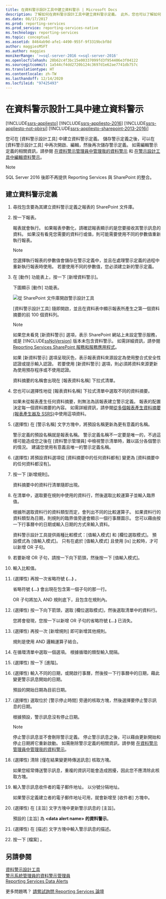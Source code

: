 ```yaml
---
title: 在資料警示設計工具中建立資料警示 | Microsoft Docs
description: 了解如何在資料警示設計工具中建立資料警示定義。 此外，您也可以了解如何編輯警示，並在完成編輯時進行儲存。
ms.date: 08/17/2017
ms.prod: reporting-services
ms.prod_service: reporting-services-native
ms.technology: reporting-services
ms.topic: conceptual
ms.assetid: 8464ab9d-afe1-4490-955f-9f3319bcbf8d
author: maggiesMSFT
ms.author: maggies
monikerRange: '>=sql-server-2016 <=sql-server-2016'
ms.openlocfilehash: 28b62c4f3bc15e00337099fd3f954406e3f04122
ms.sourcegitcommit: 1a544cf4dd2720b124c3697d1e62ae7741db757c
ms.translationtype: HT
ms.contentlocale: zh-TW
ms.lasthandoff: 12/14/2020
ms.locfileid: "97425493"
---
```

# <a name="create-a-data-alert-in-data-alert-designer"></a>在資料警示設計工具中建立資料警示

[!INCLUDE[ssrs-appliesto](../includes/ssrs-appliesto.md)] [!INCLUDE[ssrs-appliesto-2016](../includes/ssrs-appliesto-2016.md)] [!INCLUDE[ssrs-appliesto-not-pbirsi](../includes/ssrs-appliesto-not-pbirs.md)] [!INCLUDE[ssrs-appliesto-sharepoint-2013-2016i](../includes/ssrs-appliesto-sharepoint-2013-2016.md)]

您可在 [資料警示設計工具] 中建立資料警示定義。 儲存警示定義之後，可以在 [資料警示設計工具] 中再次開啟、編輯，然後再次儲存警示定義。 如需編輯警示定義的相關資訊，請參閱 [在資料警示管理員中管理我的資料警示](../reporting-services/manage-my-data-alerts-in-data-alert-manager.md) 和 [在警示設計工具中編輯資料警示](../reporting-services/edit-a-data-alert-in-alert-designer.md)。

> [!NOTE]
> SQL Server 2016 後即不再提供 Reporting Services 與 SharePoint 的整合。

## <a name="create-a-data-alert-definition"></a>建立資料警示定義
 
1.  尋找包含要為其建立資料警示定義之報表的 SharePoint 文件庫。  
  
2.  按一下報表。  
  
     報表就會執行。 如果報表參數化，請確認報表顯示的是您要接收其警示訊息的資料。 如果沒有看見您需要的資料行或值，則可能需要使用不同的參數值重新執行報表。  
  
    > [!NOTE]  
    >  您選擇執行報表的參數值會儲存在警示定義中，並且在處理警示定義的過程中重新執行報表時使用。 若要使用不同的參數值，您必須建立新的警示定義。  
  
3.  在 [動作] 功能表上，按一下 [新增資料警示]。  
  
     下圖顯示 [動作] 功能表。  
  
     ![從 SharePoint 文件庫開啟警示設計工具](../reporting-services/media/rs-openalertdesigneriw.gif "從 SharePoint 文件庫開啟警示設計工具")  
  
     [資料警示設計工具] 隨即開啟，並且在資料表中顯示報表所產生之第一個資料摘要的前 100 個資料列。  
  
    > [!NOTE]  
    >  如果您未看見 [新資料警示] 選項，表示 SharePoint 網站上未設定警示服務，或是 [!INCLUDE[ssNoVersion](../includes/ssnoversion-md.md)] 版本未包含資料警示。 如需詳細資訊，請參閱 [Reporting Services SharePoint 服務和服務應用程式](../reporting-services/report-server-sharepoint/reporting-services-sharepoint-service-and-service-applications.md)。  
    >   
    >  如果 [新資料警示] 選項呈現灰色，表示報表資料來源設定為使用整合式安全性認證或提示輸入認證。 若要使用 [新資料警示] 選項，則必須將資料來源更新為使用預存程序或不使用認證。  
  
     資料摘要的名稱會出現在 [報表資料名稱] 下拉式清單。  
  
4.  您也可以選擇性地從 [報表資料名稱] 下拉式清單中選取不同的資料摘要。  
  
     如果未從報表產生任何資料摘要，則無法為該報表建立警示定義。 報表的配置決定每一個資料摘要的內容。 如需詳細資訊，請參閱[從多個報表產生資料摘要 &#40;報表產生器及 SSRS&#41;](../reporting-services/report-builder/generating-data-feeds-from-reports-report-builder-and-ssrs.md)中使用這項資料。  
  
5.  (選擇性) 在 [警示名稱] 文字方塊中，將預設名稱更新為更有意義的名稱。  
  
     警示定義的預設名稱就是報表名稱。 警示定義名稱不一定要是唯一的，不過這樣可能造成您之後在 [資料警示管理員] 中檢視警示清單時，難以區分各個警示的情況。 建議您使用有意義且唯一的警示定義名稱。  
  
6.  (選擇性) 將預設資料選項從 [資料摘要中的任何資料都有] 變更為 [資料摘要中的任何資料都沒有]。  
  
7.  按一下 [新增規則]。  
  
     資料摘要中的資料行清單隨即出現。  
  
8.  在清單中，選取要在規則中使用的資料行，然後選取比較運算子並輸入臨界值。  
  
     根據所選取資料行的資料類型而定，會列出不同的比較運算子。 如果資料行的資料類型為日期，則規則的臨界值旁邊會顯示一個行事曆圖示。 您可以藉由按一下行事曆中的日期或輸入日期的方式來輸入資料。  
  
     資料警示設計工具提供兩種比較模式：[值輸入模式] 和 [欄位選取模式]。 預設模式為 [值輸入模式]。 只有在處於 [值輸入模式] 且使用 [is] 比較時，才可以新增 OR 子句。  
  
9. 若要新增 OR 子句，請按一下向下箭頭，然後按一下 [值輸入模式]。  
  
10. 輸入比較值。  
  
11. (選擇性) 再按一次省略符號 **(...)** 。  
  
     省略符號 **(...)** 會出現在包含第一個子句的那一行。  
  
     OR 子句將加入 AND 規則底下，且包含在規則內。  
  
12. (選擇性) 按一下向下箭頭，選取 [欄位選取模式]，然後選取清單中的資料行。  
  
     您將會發現，您按一下以新增 OR 子句的省略符號 **(...)** 已消失。  
  
13. (選擇性) 再按一次 [新增規則] 即可新增其他規則。  
  
     規則是使用 AND 邏輯運算子結合。  
  
14. 在循環清單中選取一個選項。 根據循環的類型輸入間隔。  
  
15. (選擇性) 按一下 [進階]。  
  
16. (選擇性) 輸入不同的日期，或開啟行事曆，然後按一下行事曆中的日期，藉此變更警示訊息開始的日期。  
  
     預設的開始日期為目前日期。  
  
17. (選擇性) 選取位於 [警示停止時間] 旁邊的核取方塊，然後選擇要停止警示訊息的日期。  
  
     根據預設，警示訊息沒有停止日期。  
  
    > [!NOTE]  
    >  停止警示訊息並不會刪除警示定義。 停止警示訊息之後，可以藉由更新開始和停止日期將它重新啟動。 如需刪除警示定義的相關資訊，請參閱 [在資料警示管理員中管理我的資料警示](../reporting-services/manage-my-data-alerts-in-data-alert-manager.md)。  
  
18. (選擇性) 清除 [僅在結果變更時傳送訊息] 核取方塊。  
  
     如果您經常傳送警示訊息，重複的資訊可能會造成困擾，因此您不應清除此核取方塊。  
  
19. 輸入警示訊息收件者的電子郵件地址。 以分號分隔地址。  
  
     如果警示定義建立者的電子郵件地址可用，就會新增至 [收件者] 方塊中。  
  
20. (選擇性) 在 [主旨] 文字方塊中更新警示訊息的 [主旨]。  
  
     預設的 [主旨] 為 **\<data alert name> 的資料警示**。  
  
21. (選擇性) 在 [描述] 文字方塊中輸入警示訊息的描述。  
  
22. 按一下 [檔案] 。  

## <a name="see-also"></a>另請參閱

[資料警示設計工具](../reporting-services/data-alert-designer.md)   
[警示系統管理員的資料警示管理員](../reporting-services/data-alert-manager-for-alerting-administrators.md)   
[Reporting Services Data Alerts](../reporting-services/reporting-services-data-alerts.md)  

更多問題嗎？ [請嘗試詢問 Reporting Services 論壇](https://go.microsoft.com/fwlink/?LinkId=620231)
